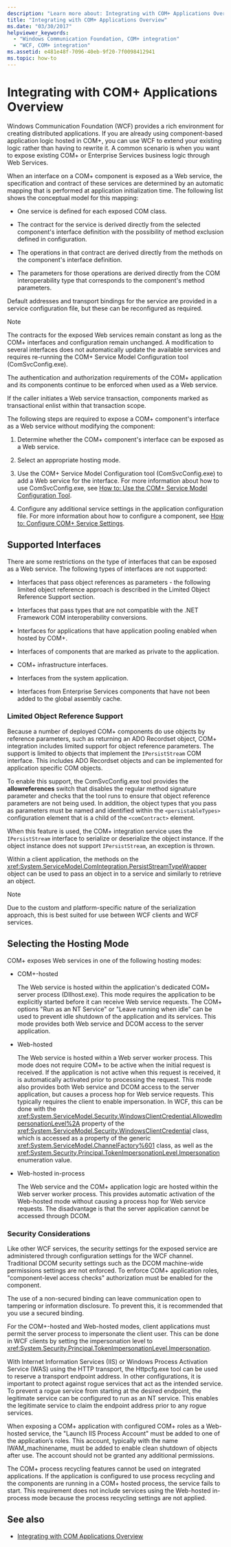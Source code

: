 ```yaml
---
description: "Learn more about: Integrating with COM+ Applications Overview"
title: "Integrating with COM+ Applications Overview"
ms.date: "03/30/2017"
helpviewer_keywords:
  - "Windows Communication Foundation, COM+ integration"
  - "WCF, COM+ integration"
ms.assetid: e481e48f-7096-40eb-9f20-7f0098412941
ms.topic: how-to
---
```

# Integrating with COM+ Applications Overview

Windows Communication Foundation (WCF) provides a rich environment for creating distributed applications. If you are already using component-based application logic hosted in COM+, you can use WCF to extend your existing logic rather than having to rewrite it. A common scenario is when you want to expose existing COM+ or Enterprise Services business logic through Web Services.

 When an interface on a COM+ component is exposed as a Web service, the specification and contract of these services are determined by an automatic mapping that is performed at application initialization time. The following list shows the conceptual model for this mapping:

- One service is defined for each exposed COM class.

- The contract for the service is derived directly from the selected component's interface definition with the possibility of method exclusion defined in configuration.

- The operations in that contract are derived directly from the methods on the component's interface definition.

- The parameters for those operations are derived directly from the COM interoperability type that corresponds to the component's method parameters.

 Default addresses and transport bindings for the service are provided in a service configuration file, but these can be reconfigured as required.

> [!NOTE]
> The contracts for the exposed Web services remain constant as long as the COM+ interfaces and configuration remain unchanged. A modification to several interfaces does not automatically update the available services and requires re-running the COM+ Service Model Configuration tool (ComSvcConfig.exe).

 The authentication and authorization requirements of the COM+ application and its components continue to be enforced when used as a Web service.

 If the caller initiates a Web service transaction, components marked as transactional enlist within that transaction scope.

 The following steps are required to expose a COM+ component's interface as a Web service without modifying the component:

1. Determine whether the COM+ component's interface can be exposed as a Web service.

2. Select an appropriate hosting mode.

3. Use the COM+ Service Model Configuration tool (ComSvcConfig.exe) to add a Web service for the interface. For more information about how to use ComSvcConfig.exe, see [How to: Use the COM+ Service Model Configuration Tool](how-to-use-the-com-service-model-configuration-tool.md).

4. Configure any additional service settings in the application configuration file. For more information about how to configure a component, see [How to: Configure COM+ Service Settings](how-to-configure-com-service-settings.md).

## Supported Interfaces

 There are some restrictions on the type of interfaces that can be exposed as a Web service. The following types of interfaces are not supported:

- Interfaces that pass object references as parameters - the following limited object reference approach is described in the Limited Object Reference Support section.

- Interfaces that pass types that are not compatible with the .NET Framework COM interoperability conversions.

- Interfaces for applications that have application pooling enabled when hosted by COM+.

- Interfaces of components that are marked as private to the application.

- COM+ infrastructure interfaces.

- Interfaces from the system application.

- Interfaces from Enterprise Services components that have not been added to the global assembly cache.

### Limited Object Reference Support

 Because a number of deployed COM+ components do use objects by reference parameters, such as returning an ADO Recordset object, COM+ integration includes limited support for object reference parameters. The support is limited to objects that implement the `IPersistStream` COM interface. This includes ADO Recordset objects and can be implemented for application specific COM objects.

 To enable this support, the ComSvcConfig.exe tool provides the **allowreferences** switch that disables the regular method signature parameter and checks that the tool runs to ensure that object reference parameters are not being used. In addition, the object types that you pass as parameters must be named and identified within the `<persistableTypes>` configuration element that is a child of the `<comContract>` element.

 When this feature is used, the COM+ integration service uses the `IPersistStream` interface to serialize or deserialize the object instance. If the object instance does not support `IPersistStream`, an exception is thrown.

 Within a client application, the methods on the <xref:System.ServiceModel.ComIntegration.PersistStreamTypeWrapper> object can be used to pass an object in to a service and similarly to retrieve an object.

> [!NOTE]
> Due to the custom and platform-specific nature of the serialization approach, this is best suited for use between WCF clients and WCF services.

## Selecting the Hosting Mode

 COM+ exposes Web services in one of the following hosting modes:

- COM+-hosted

     The Web service is hosted within the application's dedicated COM+ server process (Dllhost.exe). This mode requires the application to be explicitly started before it can receive Web service requests. The COM+ options "Run as an NT Service" or "Leave running when idle" can be used to prevent idle shutdown of the application and its services. This mode provides both Web service and DCOM access to the server application.

- Web-hosted

     The Web service is hosted within a Web server worker process. This mode does not require COM+ to be active when the initial request is received. If the application is not active when this request is received, it is automatically activated prior to processing the request. This mode also provides both Web service and DCOM access to the server application, but causes a process hop for Web service requests. This typically requires the client to enable impersonation. In WCF, this can be done with the <xref:System.ServiceModel.Security.WindowsClientCredential.AllowedImpersonationLevel%2A> property of the <xref:System.ServiceModel.Security.WindowsClientCredential> class, which is accessed as a property of the generic <xref:System.ServiceModel.ChannelFactory%601> class, as well as the <xref:System.Security.Principal.TokenImpersonationLevel.Impersonation> enumeration value.

- Web-hosted in-process

     The Web service and the COM+ application logic are hosted within the Web server worker process. This provides automatic activation of the Web-hosted mode without causing a process hop for Web service requests. The disadvantage is that the server application cannot be accessed through DCOM.

### Security Considerations

 Like other WCF services, the security settings for the exposed service are administered through configuration settings for the WCF channel. Traditional DCOM security settings such as the DCOM machine-wide permissions settings are not enforced. To enforce COM+ application roles, "component-level access checks" authorization must be enabled for the component.

 The use of a non-secured binding can leave communication open to tampering or information disclosure. To prevent this, it is recommended that you use a secured binding.

 For the COM+-hosted and Web-hosted modes, client applications must permit the server process to impersonate the client user. This can be done in WCF clients by setting the impersonation level to <xref:System.Security.Principal.TokenImpersonationLevel.Impersonation>.

 With Internet Information Services (IIS) or Windows Process Activation Service (WAS) using the HTTP transport, the Httpcfg.exe tool can be used to reserve a transport endpoint address. In other configurations, it is important to protect against rogue services that act as the intended service. To prevent a rogue service from starting at the desired endpoint, the legitimate service can be configured to run as an NT service. This enables the legitimate service to claim the endpoint address prior to any rogue services.

 When exposing a COM+ application with configured COM+ roles as a Web-hosted service, the "Launch IIS Process Account" must be added to one of the application’s roles. This account, typically with the name IWAM_machinename, must be added to enable clean shutdown of objects after use. The account should not be granted any additional permissions.

 The COM+ process recycling features cannot be used on integrated applications. If the application is configured to use process recycling and the components are running in a COM+ hosted process, the service fails to start. This requirement does not include services using the Web-hosted in-process mode because the process recycling settings are not applied.

## See also

- [Integrating with COM Applications Overview](integrating-with-com-applications-overview.md)
